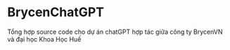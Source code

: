 # BrycenChatGPT
Tổng hợp source code cho dự án chatGPT hợp tác giữa công ty BrycenVN và đại học Khoa Học Huế
